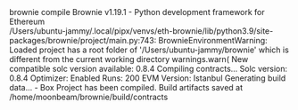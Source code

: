 <div id="termynal" data-termynal>
    <span data-ty="input"><span class="file-path"></span>brownie compile</span>
    <span data-ty>Brownie v1.19.1 - Python development framework for Ethereum</span>
    <br>
    <span data-ty>/Users/ubuntu-jammy/.local/pipx/venvs/eth-brownie/lib/python3.9/site-packages/brownie/project/main.py:743: BrownieEnvironmentWarning: Loaded project has a root folder of '/Users/ubuntu-jammy/brownie' which is different from the current working directory warnings.warn(</span>
      <span data-ty>New compatible solc version available: 0.8.4</span>
      <span data-ty>Compiling contracts...</span>
      <span data-ty>  Solc version: 0.8.4</span>
      <span data-ty>  Optimizer: Enabled  Runs: 200</span>
      <span data-ty>  EVM Version: Istanbul</span>
      <span data-ty>Generating build data...</span>
      <span data-ty> - Box</span>
      <span data-ty>Project has been compiled. Build artifacts saved at /home/moonbeam/brownie/build/contracts</span>
      <span data-ty="input"><span class="file-path"></span> </span>
 </span>
</div>
